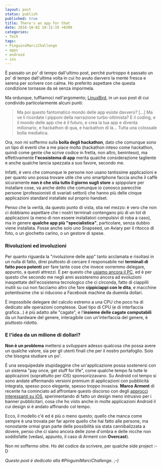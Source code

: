 ```yaml
---
layout: post
status: publish
published: true
title: There's an app for that
date: 2016-10-02 18:15:19 +0200
categories:
- Tech
tags:
- PinguiniMarciChallenge
- apps
- android
- ios
---
```


È passato un po' di tempo dall'ultimo post, perché purtroppo è passato un po' di tempo dall'ultima volta in cui ho avuto davvero la mente fresca e serena per scrivere con calma. Ho preferito aspettare che questa condizione tornasse da sé senza impormela.

Ma ordunque, tuffiamoci nell'argomento; [LinuxBird](https://medium.com/@linuxbird/quanto-fa-schifo-il-mondo-delle-app-e7eca6557cca#.a44nzdw0e), in un suo post di cui condivido particolarmente alcuni punti:

> Ma poi questo fantomatico mondo delle app esiste davvero? [...] Ma ve li ricordate i pipponi della narrazione turbo-ottimista? E il coding, e il mondo delle app che è il futuro, e crea la tua app e diventa milionario, e hackathon di qua, e hackathon di là… Tutta una colossale bolla mediatica.

Ora, non mi soffermo sulla **bolla degli hackathon**, dato che comunque sono un tipo di eventi che a me piace molto (hackathon inteso come hackathon, quindi come gente che scrive codice in fretta, non altro, beninteso), ma effettivamente **l'ecosistema di app** merita qualche considerazione tagliente e anche qualche lancia spezzata a suo favore, secondo me.

Infatti, è vero che comunque le persone non usano tantissime applicazioni e per quanto uno possa trovare utile che uno smartphone faccia anche il caffè sicuramente **non è che stia tutto il giorno sugli store** a spippolare per installare cose, va anche detto che comunque io conosco parecchie persone (professionisti di svariati settori) che hanno più delle cinque applicazioni standard installate sul proprio handset.

Penso che la verità, da questo punto di vista, stia nel mezzo: è vero che non ci dobbiamo aspettare che i nostri terminali contengano più di un tot di applicazioni (a meno di non essere installatori compulsivi di roba a caso), ma in genere **qualche app più "specialistica"**, particolare, senza dubbio viene installata. Fosse anche solo uno Snapseed, un Aviary per il ritocco di foto, o un giochetto carino, o un gestore di spese.

### Rivoluzioni ed involuzioni
Per quanto riguarda la "rivoluzione delle app" tanto acclamata e risoltasi in un nulla di fatto, direi piuttosto di cercare il responsabile nei **terminali di fatto poco potenti** per fare tante cose che invece vorremmo delegare, appunto, a questi attrezzi. È per questo che [usiamo ancora il PC](http://dottorblaster.it/2016/09/un-computer-in-ogni-casa/), ed è per questo che secondo me negli anni assisteremo ancora ad evoluzioni inaspettate dell'ecosistema tecnologico che ci circonda, fatto di ciappilli inutili su cui non facciamo altro che fare **cippiciappi con le dita**, e macchine potentissime che si riducono a Facebook machine da duemila dollari.

È impossibile delegare del calcolo estremo a una CPU che poco ha di dedicato alle operazioni complesse. Quel tipo di CPU (e di interfaccia grafica...) è più adatto alle "cagate", e l'**insieme delle cagate computabili** da un hardware del genere, interagibile con un'interfaccia del genere, è piuttosto ridotto.

### E l'idea da un milione di dollari?
**Non è un problema** mettersi a sviluppare adesso qualcosa che possa avere un qualche valore, sia per gli utenti finali che per il nostro portafoglio. Solo che bisogna studiare un po'.

È una sesquipedale stupidaggine che un'applicazione possa sostenersi con un sistema "pay once, get stuff for life", come qualche tempo fa tutte le applicazioni (soprattutto per iOS) sponsorizzavano. Su Android col tempo si sono andate affermando versioni premium di applicazioni con pubblicità integrata, spesso poco elegante, spesso troppo invasiva. **Marco Arment** di recente ha cominciato ad affrontare questo discorso con degli [approcci interessanti su iOS](https://marco.org/2016/09/09/overcast-ads), sperimentando di fatto un design meno intrusivo per i banner pubblicitari, cosa che ho visto anche in molte applicazioni Android il cui design si è andato affinando col tempo.

Ecco, il modello c'è ed è più o meno questo; quello che manca come sempre è una trovata per far aprire quello che hai fatto alle persone, ma nonostante ormai gran parte delle possibilità sia stata cannibalizzata a dovere, penso che ci siano ancora delle zone d'ombra e delle nicche non soddisfatte (vedasi, appunto, il caso di Arment con **Overcast**).

Non mi soffermo oltre. Ho del codice da scrivere, per qualche side project :-D

_Questo post è dedicato alla #PinguiniMarciChallenge. ;-)_
